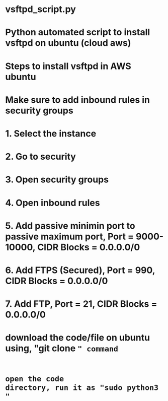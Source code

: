 # vsftpd_script.py
# Python automated script to install vsftpd on ubuntu (cloud aws) 

# Steps to install vsftpd in AWS ubuntu

# Make sure to add inbound rules in security groups 
# 1. Select the instance
# 2. Go to security
# 3. Open security groups
# 4. Open inbound rules

# 5. Add passive minimin port to passive maximum port, Port = 9000-10000, CIDR Blocks = 0.0.0.0/0  
# 6. Add FTPS (Secured), Port = 990, CIDR Blocks = 0.0.0.0/0  
# 7. Add FTP, Port = 21, CIDR Blocks = 0.0.0.0/0  

# download the code/file on ubuntu using, "git clone <code link>" command

# open the code directory, run it as "sudo python3 <file>"
